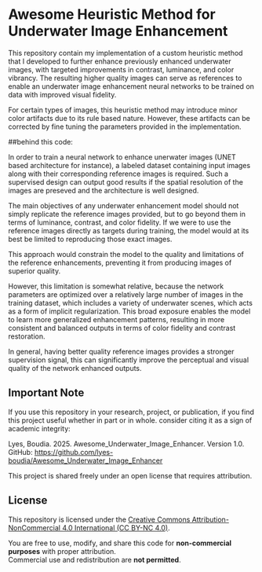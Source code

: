 # Awesome Heuristic Method for Underwater Image Enhancement

This repository contain my implementation of a custom heuristic method that I developed to further enhance previously enhanced underwater images, with targeted improvements in contrast, luminance, and color vibrancy. 
The resulting higher quality images can serve as references to enable an underwater image enhancement neural networks to be trained on data with improved visual fidelity.

For certain types of images, this heuristic method may introduce minor color artifacts due to its rule based nature. However, these artifacts can be corrected by fine tuning the parameters provided in the implementation.

##behind this code:

In order to train a neural network to enhance unerwater images (UNET based architecture for instance), a labeled dataset containing input images along with their corresponding reference images is required. 
Such a supervised design can output good results if the spatial resolution of the images are preseved and the architecture is well designed.

The main objectives of any underwater enhancement model should not simply replicate the reference images provided, but to go beyond them in terms of luminance,
contrast, and color fidelity. If we were to use the reference images directly as targets during training, the model would at its best be limited to reproducing those exact images. 

This approach would constrain the model to the quality and limitations of the reference enhancements, preventing it from producing images of superior quality. 

However, this limitation is somewhat relative, because the network parameters are optimized over a relatively large number of images in the training dataset, which includes
a variety of underwater scenes, which acts as a form of implicit regularization. This broad exposure enables the model to learn more generalized enhancement patterns, 
resulting in more consistent and balanced outputs in terms of color fidelity and contrast restoration.

In general, having better quality reference images provides a stronger supervision signal, this can significantly improve the perceptual and visual quality of the network enhanced outputs.


## Important Note

If you use this repository in your research, project, or publication, if you find this project useful whether in part or in whole. consider citing it as a sign of academic integrity:

Lyes, Boudia. 2025. Awesome_Underwater_Image_Enhancer. Version 1.0. GitHub: https://github.com/lyes-boudia/Awesome_Underwater_Image_Enhancer

This project is shared freely under an open license that requires attribution. 

## License

This repository is licensed under the [Creative Commons Attribution-NonCommercial 4.0 International (CC BY-NC 4.0)](https://creativecommons.org/licenses/by-nc/4.0/).

You are free to use, modify, and share this code for **non-commercial purposes** with proper attribution.  
Commercial use and redistribution are **not permitted**.
